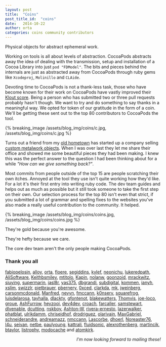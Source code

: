 ```yaml
---
layout: post
title:  "Coins"
post_title_id:  "coins"
date:   2014-10-22
author: orta
categories: coins community contributors
---
```


Physical objects for abstract ephemeral work.

Working on tools is all about levels of abstraction. CocoaPods abstracts away the idea of dealing with the transmission, setup and installation of a Cocoa Library into just `pod "FDModel"`. The bits and pieces behind the internals are just as abstracted away from CocoaPods through ruby gems like `Xcodeproj`, `Molinillo` and `CLAide`.

Devoting time to CocoaPods is not a thank-less task, those who have become known for their work on CocoaPods have vastly improved their [Klout score](http://www.slate.com/articles/business/the_bet/2014/05/klout_is_basically_dead_but_it_finally_matters.html). Being a person who has submitted two or three pull requests probably hasn't though. We want to try and do something to say thanks in  a meaningful way. We opted for token of our gratitude in the form of a coin. We'll be getting these sent out to the top 80 contributors to CocoaPods the tool.

<!-- more -->

<style>
#coins {
  background: url(/assets/blog_img/coins/core_contributor.jpg) no-repeat center center ;
  -webkit-background-size: cover;
  -moz-background-size: cover;
  -o-background-size: cover;
  background-size: cover;
}
</style>

{% breaking_image /assets/blog_img/coins/c.jpg, /assets/blog_img/coins/c.jpg %}

Turns out a friend from my [old hometown](http://en.wikipedia.org/wiki/Huddersfield) has started up a company selling [custom metalwork objects](https://www.madebycooper.co.uk). When I was over last they let me share their office and showed me some beautiful pieces they had been making. I knew this was the perfect answer to the question I had been thinking about for a while _"How can we give something back?"_.

Most commits from people outside of the top 15 are people scratching their own itches. Annoyed at the tool they use isn't quite working how they'd like. For a lot it's their first entry into writing ruby code. The dev team guides and helps out as much as possible but it still took someone to take the first step on their own. Our selection process for the top 80 isn't even that strict, if you submitted a lot of grammar and spelling fixes to the websites you've also made a really useful contribution to the community. It helped.

{% breaking_image /assets/blog_img/coins/coins.jpg, /assets/blog_img/coins/coins.jpg %}

They're gold because you're awesome.

They're hefty because we care.

The core dev team aren't the only people making CocoaPods.

### Thank you all

[fabiopelosin](https://github.com/fabiopelosin), [alloy](https://github.com/alloy), [orta](https://github.com/orta), [floere](https://github.com/floere), [segiddins](https://github.com/segiddins), [kylef](https://github.com/kylef), [neonichu](https://github.com/neonichu), [lukeredpath](https://github.com/lukeredpath), [AliSoftware](https://github.com/AliSoftware), [Keithbsmiley](https://github.com/Keithbsmiley), [mtitolo](https://github.com/mtitolo), [Kapin](https://github.com/Kapin), [nolanw](https://github.com/nolanw), [goonzoid](https://github.com/goonzoid), [mrackwitz](https://github.com/mrackwitz), [siuying](https://github.com/siuying), [supermarin](https://github.com/supermarin), [jasl8r](https://github.com/jasl8r), [yas375](https://github.com/yas375), [dbgrandi](https://github.com/dbgrandi), [subdigital](https://github.com/subdigital), [kommen](https://github.com/kommen), [ianyh](https://github.com/ianyh), [xslim](https://github.com/xslim), [swizzlr](https://github.com/swizzlr), [pietbrauer](https://github.com/pietbrauer), [pbernery](https://github.com/pbernery), [0xced](https://github.com/0xced), [clarkda](https://github.com/clarkda), [mk](https://github.com/mk), [jweinberg](https://github.com/jweinberg), [carsonmcdonald](https://github.com/carsonmcdonald), [Manfred](https://github.com/Manfred), [nevyn](https://github.com/nevyn), [fmccann](https://github.com/fmccann), [k0nserv](https://github.com/k0nserv), [squarefrog](https://github.com/squarefrog), [luisdelarosa](https://github.com/luisdelarosa), [tayhalla](https://github.com/tayhalla), [dlackty](https://github.com/dlackty), [gfontenot](https://github.com/gfontenot), [blakewatters](https://github.com/blakewatters), [Thomvis](https://github.com/Thomvis), [joe-loco](https://github.com/joe-loco), [groue](https://github.com/groue), [AshFurrow](https://github.com/AshFurrow), [heyzooi](https://github.com/heyzooi), [dev4dev](https://github.com/dev4dev), [croach](https://github.com/croach), [farcaller](https://github.com/farcaller), [samstewart](https://github.com/samstewart), [dlvenable](https://github.com/dlvenable), [dcutting](https://github.com/dcutting), [nskboy](https://github.com/nskboy), [Ashton-W](https://github.com/Ashton-W), [rivera-ernesto](https://github.com/rivera-ernesto), [lazerwalker](https://github.com/lazerwalker), [phatblat](https://github.com/phatblat), [ulrikdamm](https://github.com/ulrikdamm), [chriseidhof](https://github.com/chriseidhof), [drodriguez](https://github.com/drodriguez), [olarivain](https://github.com/olarivain), [MaxGabriel](https://github.com/MaxGabriel), [schneiderandre](https://github.com/schneiderandre), [andreamazz](https://github.com/andreamazz), [nmccann](https://github.com/nmccann), [Lascorbe](https://github.com/Lascorbe), [dhoerl](https://github.com/dhoerl), [Noreaster76](https://github.com/Noreaster76), [l4u](https://github.com/l4u), [seivan](https://github.com/seivan), [netbe](https://github.com/netbe), [paulyoung](https://github.com/paulyoung), [kattrali](https://github.com/kattrali), [fluidsonic](https://github.com/fluidsonic), [alexrothenberg](https://github.com/alexrothenberg), [martincik](https://github.com/martincik), [btaylor](https://github.com/btaylor), [listrophy](https://github.com/listrophy), [modocache](https://github.com/modocache) and [atomkirk](https://github.com/atomkirk).

<p style="text-align:right"><em>I'm now looking forward to mailing these!</em></p>
